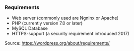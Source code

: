 ### Requirements

 - Web server (commonly used are Ngninx or Apache)
 - PHP (currently version 7.0 or later)
 - MySQL Database
 - HTTPS-support (a security requirement introduced 2017)

Source: https://wordpress.org/about/requirements/
